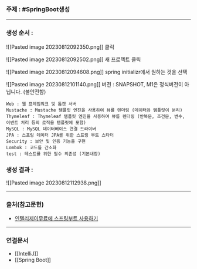 ### 주제 : #SpringBoot생성

___

### 생성 순서 : 

![[Pasted image 20230812092350.png]]
클릭

![[Pasted image 20230812092502.png]]
새 프로젝트 클릭

![[Pasted image 20230812094608.png]]
spring initializr에서 원하는 것을 선택

![[Pasted image 20230812101140.png]]
버전 : SNAPSHOT, M1은 정식버전이 아닙니다. (불안전함)
```
Web : 웹 프레임워크 및 톰캣 서버
Mustache : Mustache 템플릿 엔진을 사용하여 뷰를 렌더링 (데이터와 템플릿이 분리)
Thymeleaf : Thymeleaf 템플릿 엔진을 사용하여 뷰를 렌더링 (반복문, 조건문, 변수, 이벤트 처리 등의 로직을 템플릿에 포함)
MySQL : MySQL 데이터베이스 연결 드라이버
JPA : 스프링 데이터 JPA를 위한 스프링 부트 스타터
Security : 보안 및 인증 기능을 구현
Lombok : 코드를 간소화
test : 테스트를 위한 필수 의존성 (기본내장)
```

### 생성 결과 : 

![[Pasted image 20230812112938.png]]

___

### 출처(참고문헌)

- [인텔리제이무료에 스프링부트 사용하기](https://start.spring.io/)

___

### 연결문서

- [[IntelliJ]]
- [[Spring Boot]]

